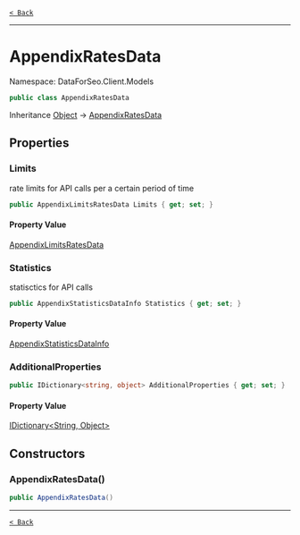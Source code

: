 [`< Back`](./)

---

# AppendixRatesData

Namespace: DataForSeo.Client.Models

```csharp
public class AppendixRatesData
```

Inheritance [Object](https://docs.microsoft.com/en-us/dotnet/api/system.object) → [AppendixRatesData](./dataforseo.client.models.appendixratesdata)

## Properties

### **Limits**

rate limits for API calls per a certain period of time

```csharp
public AppendixLimitsRatesData Limits { get; set; }
```

#### Property Value

[AppendixLimitsRatesData](./dataforseo.client.models.appendixlimitsratesdata)<br>

### **Statistics**

statisctics for API calls

```csharp
public AppendixStatisticsDataInfo Statistics { get; set; }
```

#### Property Value

[AppendixStatisticsDataInfo](./dataforseo.client.models.appendixstatisticsdatainfo)<br>

### **AdditionalProperties**

```csharp
public IDictionary<string, object> AdditionalProperties { get; set; }
```

#### Property Value

[IDictionary&lt;String, Object&gt;](https://docs.microsoft.com/en-us/dotnet/api/system.collections.generic.idictionary-2)<br>

## Constructors

### **AppendixRatesData()**

```csharp
public AppendixRatesData()
```

---

[`< Back`](./)

